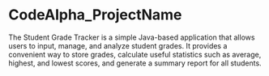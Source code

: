 # CodeAlpha_ProjectName
The Student Grade Tracker is a simple Java-based application that allows users to input, manage, and analyze student grades. It provides a convenient way to store grades, calculate useful statistics such as average, highest, and lowest scores, and generate a summary report for all students.
